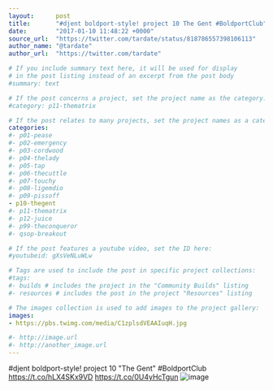 ```yaml
---
layout:      post
title:       "#djent boldport-style! project 10 The Gent #BoldportClub"
date:        "2017-01-10 11:48:22 +0000"
source_url:  "https://twitter.com/tardate/status/818786557398106113"
author_name: "@tardate"
author_url:  "https://twitter.com/tardate"

# If you include summary text here, it will be used for display
# in the post listing instead of an excerpt from the post body
#summary: text

# If the post concerns a project, set the project name as the category:
#category: p11-thematrix

# If the post relates to many projects, set the project names as a categories array:
categories:
#- p01-pease
#- p02-emergency
#- p03-cordwood
#- p04-thelady
#- p05-tap
#- p06-thecuttle
#- p07-touchy
#- p08-ligemdio
#- p09-pissoff
- p10-thegent
#- p11-thematrix
#- p12-juice
#- p99-theconqueror
#- qsop-breakout

# If the post features a youtube video, set the ID here:
#youtubeid: gXsVeNLuWLw

# Tags are used to include the post in specific project collections:
#tags:
#- builds # includes the project in the "Community Builds" listing
#- resources # includes the post in the project "Resources" listing

# The images collection is used to add images to the project gallery:
images:
- https://pbs.twimg.com/media/C1zplsdVEAAIuqH.jpg

#- http://image.url
#- http://another_image.url
---
```


#djent boldport-style! project 10 "The Gent" #BoldportClub https://t.co/hLX4SKx9VD https://t.co/0U4yHcTgun
![image](https://pbs.twimg.com/media/C1zplsdVEAAIuqH.jpg)


